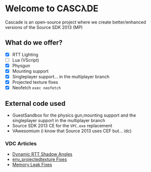 # Welcome to CASCλDE
Cascade is an open-source project where we create better/enhanced versions of the Source SDK 2013 (MP)

## What do we offer?
- [X] RTT Lighting
- [ ] Lua (VScript)
- [X] Physgun
- [X] Mounting support
- [X] Singleplayer support... in the multiplayer branch
- [X] Projected texture fixes
- [X] Neofetch `exec neofetch`

## External code used
- GuestSandbox for the physics gun,mounting support and the singleplayer support in the multiplayer branch
- Source SDK 2013 CE for the `VPC.exe` replacement
- VAwesomium (i know that Source 2013 uses CEF but... idc)

### VDC Articles
- [Dynamic RTT Shadow Angles](https://developer.valvesoftware.com/wiki/Dynamic_RTT_shadow_angles_in_Source_2007)
- [env_projectedtexture Fixes](https://developer.valvesoftware.com/wiki/Env_projectedtexture/fixes)
- [Memory Leak Fixes](https://developer.valvesoftware.com/wiki/Memory_Leak_Fixes)
